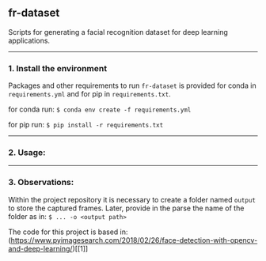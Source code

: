 ## fr-dataset
Scripts for generating a facial recognition dataset for deep learning applications. 

-----

### 1. Install the environment

Packages and other requirements to run `fr-dataset` is provided for conda in `requirements.yml` and for pip in `requirements.txt`.

for conda run: 
`$ conda env create -f requirements.yml`

for pip run:
`$ pip install -r requirements.txt` 

-----

### 2. Usage:



----- 

### 3. Observations:

Within the project repository it is necessary to create a folder named `output` to store the captured frames. Later, provide in the parse the name of the folder as in:
`$ ... -o <output path>` 

The code for this project is based in: (https://www.pyimagesearch.com/2018/02/26/face-detection-with-opencv-and-deep-learning/)[[1]]

